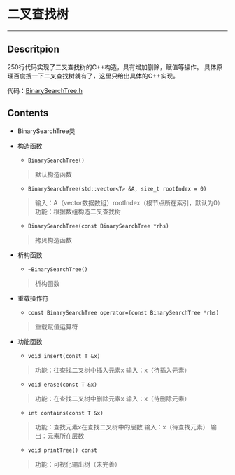 # 二叉查找树
------------------

## Descritpion
250行代码实现了二叉查找树的C++构造，具有增加删除，赋值等操作。 具体原理百度搜一下二叉查找树就有了，这里只给出具体的C++实现。

代码：[BinarySearchTree.h](BinarySearchTree.h)

## Contents
- BinarySearchTree类
- 构造函数
	- `BinarySearchTree()`
	> 默认构造函数
	- `BinarySearchTree(std::vector<T> &A, size_t rootIndex = 0)`
	> 输入：A（vector数据数组）rootIndex（根节点所在索引，默认为0）
	功能：根据数组构造二叉查找树
	- `BinarySearchTree(const BinarySearchTree *rhs)`
	> 拷贝构造函数
- 析构函数
	- `~BinarySearchTree()`
	> 析构函数
- 重载操作符
	- `const BinarySearchTree operator=(const BinarySearchTree *rhs)`
	> 重载赋值运算符
- 功能函数
	- `void insert(const T &x)`
	> 功能：往查找二叉树中插入元素x
	输入：x（待插入元素）

	- `void erase(const T &x)`
	> 功能：在查找二叉树中删除元素x
	输入：x（待删除元素）

	- `int contains(const T &x)`
	> 功能：查找元素x在查找二叉树中的层数
	输入：x（待查找元素）
	输出：元素所在层数

	- `void printTree() const`
	 > 功能：可视化输出树（未完善）